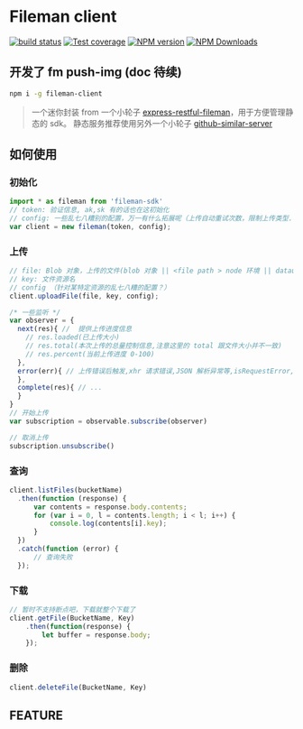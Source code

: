 # Fileman client

[![build status](https://img.shields.io/travis/big-wheel/fileman-client/master.svg?style=flat-square)](https://travis-ci.org/big-wheel/fileman-client)
[![Test coverage](https://img.shields.io/codecov/c/github/big-wheel/fileman-client.svg?style=flat-square)](https://codecov.io/github/big-wheel/fileman-client?branch=master)
[![NPM version](https://img.shields.io/npm/v/fileman-client.svg?style=flat-square)](https://www.npmjs.com/package/fileman-client)
[![NPM Downloads](https://img.shields.io/npm/dm/fileman-client.svg?style=flat-square&maxAge=43200)](https://www.npmjs.com/package/fileman-client)

## 开发了 fm push-img (doc 待续)

```bash
npm i -g fileman-client
```

> 一个迷你封装 from 一个小轮子 [express-restful-fileman](https://github.com/big-wheel/express-restful-fileman)，用于方便管理静态的 sdk。
静态服务推荐使用另外一个小轮子 [github-similar-server](https://github.com/big-wheel/github-similar-server)

## 如何使用
### 初始化
```javascript
import * as fileman from 'fileman-sdk'
// token: 验证信息, ak,sk 有的话也在这初始化
// config: 一些乱七八糟别的配置，万一有什么拓展呢（上传自动重试次数，限制上传类型..
var client = new fileman(token, config);
```

### 上传
```javascript
// file: Blob 对象，上传的文件(blob 对象 || <file path > node 环境 || dataurl ...)
// key: 文件资源名
// config （针对某特定资源的乱七八糟的配置？）
client.uploadFile(file, key, config);

/* 一些监听 */
var observer = {
  next(res){ //  提供上传进度信息
    // res.loaded(已上传大小)
    // res.total(本次上传的总量控制信息,注意这里的 total 跟文件大小并不一致)
    // res.percent(当前上传进度 0-100)
  },
  error(err){ // 上传错误后触发,xhr 请求错误,JSON 解析异常等,isRequestError,reqId,code,message
  }, 
  complete(res){ // ...
  }
}
// 开始上传
var subscription = observable.subscribe(observer)

// 取消上传
subscription.unsubscribe()
```

### 查询
```javascript
client.listFiles(bucketName)
  .then(function (response) {
      var contents = response.body.contents;
      for (var i = 0, l = contents.length; i < l; i++) {
          console.log(contents[i].key);
      }
  })
  .catch(function (error) {
      // 查询失败
  });
```

### 下载

```javascript
// 暂时不支持断点吧，下载就整个下载了
client.getFile(BucketName, Key)
    .then(function(response) {
        let buffer = response.body;
    });
```

### 删除
```javascript
client.deleteFile(BucketName, Key)
```


## FEATURE
